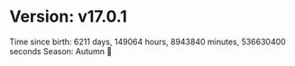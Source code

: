 # Version: v17.0.1
Time since birth: 6211 days, 149064 hours, 8943840 minutes, 536630400 seconds
Season: Autumn 🍁
